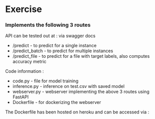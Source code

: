 # Exercise

### Implements the following 3 routes 
API can be tested out at :                         via swagger docs 
 - /predict - to predict for a single instance 
 - /predict_batch - to predict for multiple instances
 - /predict_file - to predict for a file with target labels, also computes accuracy metric 

Code information :

 - code.py  - file for model training 
 - inference.py - inference on test.csv with saved model
 - webserver.py - webserver implementing the above 3 routes using FastAPI
 - Dockerfile - for dockerizing the webserver
 
The Dockerfile has been hosted on heroku and can be accessed via : 
